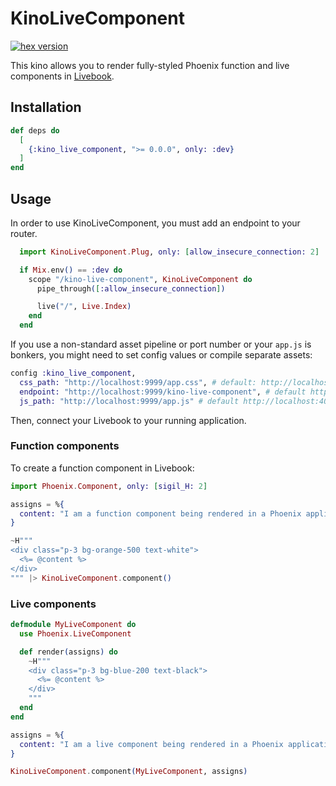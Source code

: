 # KinoLiveComponent

[![hex version](https://img.shields.io/hexpm/v/kino_live_component.svg)](https://hex.pm/packages/kino_live_component)

This kino allows you to render fully-styled Phoenix function and live components in [Livebook](https://livebook.dev).

## Installation

```elixir
def deps do
  [
    {:kino_live_component, ">= 0.0.0", only: :dev}
  ]
end
```

## Usage

In order to use KinoLiveComponent, you must add an endpoint to your router.

```elixir
  import KinoLiveComponent.Plug, only: [allow_insecure_connection: 2]

  if Mix.env() == :dev do
    scope "/kino-live-component", KinoLiveComponent do
      pipe_through([:allow_insecure_connection])

      live("/", Live.Index)
    end
  end
```

If you use a non-standard asset pipeline or port number or your `app.js` is bonkers, you might need to set config values or compile separate assets:

```elixir
config :kino_live_component,
  css_path: "http://localhost:9999/app.css", # default: http://localhost:4000/assets/app.css
  endpoint: "http://localhost:9999/kino-live-component", # default http://localhost:4000/kino-live-component
  js_path: "http://localhost:9999/app.js" # default http://localhost:4000/assets/app.js
```

Then, connect your Livebook to your running application.

### Function components

To create a function component in Livebook:

```elixir
import Phoenix.Component, only: [sigil_H: 2]

assigns = %{
  content: "I am a function component being rendered in a Phoenix application."
}

~H"""
<div class="p-3 bg-orange-500 text-white">
  <%= @content %>
</div>
""" |> KinoLiveComponent.component()
```

### Live components

```elixir
defmodule MyLiveComponent do
  use Phoenix.LiveComponent

  def render(assigns) do
    ~H"""
    <div class="p-3 bg-blue-200 text-black">
      <%= @content %>
    </div>
    """
  end
end

assigns = %{
  content: "I am a live component being rendered in a Phoenix application."
}

KinoLiveComponent.component(MyLiveComponent, assigns)
```